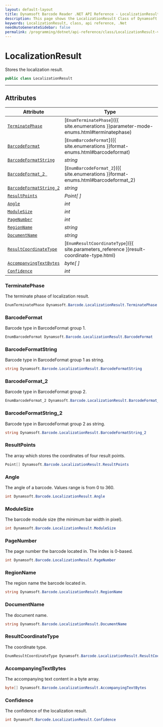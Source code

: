 ```yaml
---
layout: default-layout
title: Dynamsoft Barcode Reader .NET API Reference - LocalizationResult Class
description: This page shows the LocalizationResult Class of Dynamsoft Barcode Reader for .NET SDK.
keywords: LocalizationResult, class, api reference, .Net
needAutoGenerateSidebar: false
permalink: /programming/dotnet/api-reference/class/LocalizationResult-v7.6.0.html
---
```



# LocalizationResult
Stores the localization result.

```C#
public class LocalizationResult
```  
  
---
  

## Attributes
  
| Attribute | Type |
|---------- | ---- |
| [`TerminatePhase`](#terminatephase) | [`EnumTerminatePhase`]({{ site.enumerations }}parameter-mode-enums.html#terminatephase) |
| [`BarcodeFormat`](#barcodeformat) | [`EnumBarcodeFormat`]({{ site.enumerations }}format-enums.html#barcodeformat) |
| [`BarcodeFormatString`](#barcodeformatstring) | *string* |
| [`BarcodeFormat_2 `](#barcodeformat_2 ) | [`EnumBarcodeFormat_2`]({{ site.enumerations }}format-enums.html#barcodeformat_2) |
| [`BarcodeFormatString_2`](#barcodeformatstring_2) | *string* |
| [`ResultPoints`](#resultpoints) | *Point[ ]* |
| [`Angle`](#angle) | *int* |
| [`ModuleSize`](#modulesize) | *int* |
| [`PageNumber`](#pagenumber) | *int* |
| [`RegionName`](#regionname) | *string* |
| [`DocumentName`](#documentname)| *string* |
| [`ResultCoordinateType`](#resultcoordinatetype) | [`EnumResultCoordinateType`]({{ site.parameters_reference }}result-coordinate-type.html) |
| [`AccompanyingTextBytes`](#accompanyingtextbytes) | *byte[ ]* |
| [`Confidence`](#confidence) | *int* |


### TerminatePhase
The terminate phase of localization result.

```C#
EnumTerminatePhase Dynamsoft.Barcode.LocalizationResult.TerminatePhase
```

### BarcodeFormat
Barcode type in BarcodeFormat group 1.

```C#
EnumBarcodeFormat Dynamsoft.Barcode.LocalizationResult.BarcodeFormat
```

### BarcodeFormatString
Barcode type in BarcodeFormat group 1 as string.

```C#
string Dynamsoft.Barcode.LocalizationResult.BarcodeFormatString
```

### BarcodeFormat_2
Barcode type in BarcodeFormat group 2.

```C#
EnumBarcodeFormat_2 Dynamsoft.Barcode.LocalizationResult.BarcodeFormat_2
```

### BarcodeFormatString_2
Barcode type in BarcodeFormat group 2 as string.

```C#
string Dynamsoft.Barcode.LocalizationResult.BarcodeFormatString_2
```

### ResultPoints
The array which stores the coordinates of four result points. 

```C#
Point[] Dynamsoft.Barcode.LocalizationResult.ResultPoints
```

### Angle
The angle of a barcode. Values range is from 0 to 360.

```C#
int Dynamsoft.Barcode.LocalizationResult.Angle
```

### ModuleSize
The barcode module size (the minimum bar width in pixel).

```C#
int Dynamsoft.Barcode.LocalizationResult.ModuleSize
```

### PageNumber
The page number the barcode located in. The index is 0-based.

```C#
int Dynamsoft.Barcode.LocalizationResult.PageNumber
```

### RegionName
The region name the barcode located in.

```C#
string Dynamsoft.Barcode.LocalizationResult.RegionName
```

### DocumentName
The document name.

```C#
string Dynamsoft.Barcode.LocalizationResult.DocumentName
```

### ResultCoordinateType
The coordinate type.

```C#
EnumResultCoordinateType Dynamsoft.Barcode.LocalizationResult.ResultCoordinateType
```

### AccompanyingTextBytes
The accompanying text content in a byte array.

```C#
byte[] Dynamsoft.Barcode.LocalizationResult.AccompanyingTextBytes
```

### Confidence
The confidence of the localization result.

```C#
int Dynamsoft.Barcode.LocalizationResult.Confidence
```
